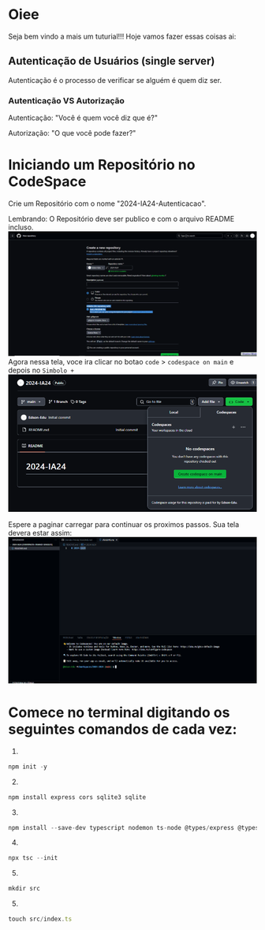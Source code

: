# Oiee
Seja bem vindo a mais um tuturial!!!
Hoje vamos fazer essas coisas ai:

## Autenticação de Usuários (single server)

Autenticação é o processo de verificar se alguém é quem diz ser. 

### Autenticação VS Autorização

Autenticação: "Você é quem você diz que é?"

Autorização: "O que você pode fazer?"


# Iniciando um Repositório  no CodeSpace
Crie um Repositório  com o nome "2024-IA24-Autenticacao".

Lembrando: O Repositório  deve ser publico e com o arquivo README incluso.
![.](https://raw.githubusercontent.com/Edson-Edu/2024-IA22-2TRI/main/img/criar_repositorio.PNG)
Agora nessa tela, voce ira clicar no botao `code` > `codespace on main` e depois no ``Simbolo + ``
![.](https://raw.githubusercontent.com/Edson-Edu/2024-IA22-2TRI/main/img/codespace.PNG)

Espere a paginar carregar para continuar os proximos passos. Sua tela devera estar assim:
 ![.](https://raw.githubusercontent.com/Edson-Edu/2024-IA22-2TRI/main/img/tela_inicial.PNG)


# Comece no terminal digitando os seguintes comandos de cada vez:

1)
````javascript
npm init -y
````

2)
````javascript
npm install express cors sqlite3 sqlite
````

3)
````javascript
npm install --save-dev typescript nodemon ts-node @types/express @types/cors
````

4)
````javascript
npx tsc --init
````

5)
````javascript
mkdir src
````

5)
````javascript
touch src/index.ts
````

